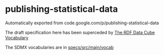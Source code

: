# publishing-statistical-data

Automatically exported from code.google.com/p/publishing-statistical-data

The draft specification here has been superceded by [The RDF Data Cube Vocabulary](http://www.w3.org/TR/vocab-data-cube)


The SDMX vocabularies are in [specs/src/main/vocab](https://github.com/UKGovLD/publishing-statistical-data/tree/master/specs/src/main/vocab)
